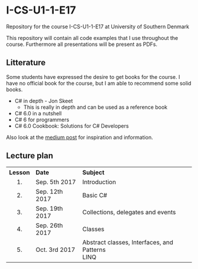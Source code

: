 # I-CS-U1-1-E17

Repository for the course I-CS-U1-1-E17 at University of Southern Denmark

This repository will contain all code examples that I use throughout the course. Furthermore all presentations will be present as PDFs.

## Litterature

Some students have expressed the desire to get books for the course. I have no official book for the course, but I am able to recommend some solid books. 

- C# in depth - Jon Skeet
  - This is really in depth and can be used as a reference book
- C# 6.0 in a nutshell
- C# 6 for programmers
- C# 6.0 Cookbook: Solutions for C# Developers

Also look at the [medium post](https://medium.com/level-up-web/best-c-books-in-2017-f0532502d34c) for inspiration and information.

## Lecture plan

<table>
  <tr>
    <th style="text-align:left">Lesson</th>
    <th style="text-align:left">Date</th>
    <th style="text-align:left">Subject</th>
  </tr>
  <tr>
    <td style="text-align:center;">1.</td>
    <td>Sep. 5th 2017</td>
    <td>Introduction</td>
  </tr>
    <tr>
    <td style="text-align:center;">2.</td>
    <td>Sep. 12th 2017</td>
    <td>Basic C#</td>
  </tr>
    <tr>
    <td style="text-align:center;">3.</td>
    <td>Sep. 19th 2017</td>
    <td>Collections, delegates and events</td>
  </tr>
    <tr>
    <td style="text-align:center;">4.</td>
    <td>Sep. 26th 2017</td>
    <td>Classes</td>
  </tr>
  <tr>
    <td style="text-align:center;">5.</td>
    <td>Oct. 3rd 2017</td>
    <td>Abstract classes, Interfaces, and Patterns<br>
    LINQ</td>
  </tr>
</table>